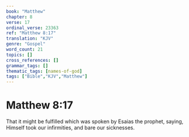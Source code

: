 ```yaml
---
book: "Matthew"
chapter: 8
verse: 17
ordinal_verse: 23363
ref: "Matthew 8:17"
translation: "KJV"
genre: "Gospel"
word_count: 21
topics: []
cross_references: []
grammar_tags: []
thematic_tags: [names-of-god]
tags: ["Bible","KJV","Matthew"]
---
```


# Matthew 8:17

That it might be fulfilled which was spoken by Esaias the prophet, saying, Himself took our infirmities, and bare our sicknesses.
